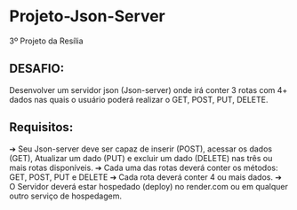 # Projeto-Json-Server
3º Projeto da Resília

## DESAFIO:
Desenvolver um servidor json (Json-server) onde
irá conter 3 rotas com 4+ dados nas quais o
usuário poderá realizar o GET, POST, PUT,
DELETE. 

## Requisitos:
➔ Seu Json-server deve ser capaz de inserir
(POST), acessar os dados (GET), Atualizar um
dado (PUT) e excluir um dado (DELETE) nas
três ou mais rotas disponíveis. 
➔ Cada uma das rotas deverá conter os
métodos: GET, POST, PUT e DELETE
➔ Cada rota deverá conter 4 ou mais dados.
➔ O Servidor deverá estar hospedado
(deploy) no render.com ou em qualquer
outro serviço de hospedagem.
